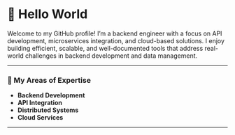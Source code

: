 # 👋 Hello World 

Welcome to my GitHub profile! I’m a backend engineer with a focus on API development, microservices integration, and cloud-based solutions. I enjoy building efficient, scalable, and well-documented tools that address real-world challenges in backend development and data management. 

---

### 🔧 My Areas of Expertise

- **Backend Development**
- **API Integration**
- **Distributed Systems**
- **Cloud Services**

---
